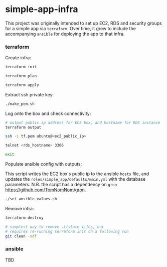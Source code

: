 # simple-app-infra

This project was originally intended to set up EC2, RDS and security groups for a simple app via `terraform`. Over time, it grew to include the accompanying `ansible` for deploying the app to that infra.

### terraform

Create infra:

```bash
terraform init

terraform plan

terraform apply
```

Extract ssh private key:

```bash
./make_pem.sh
```

Log onto the box and check connectivity:

```bash
# output public ip address for EC2 box, and hostname for RDS instance
terraform output

ssh -i tf.pem ubuntu@<ec2_public_ip>

telnet <rds_hostname> 3306

exit
```

Populate ansible config with outputs:

This script writes the EC2 box's public ip to the ansible `hosts` file, and updates the `roles/simple_app/defaults/main.yml` with the database parameters. N.B. the script has a dependency on `gron` <https://github.com/TomNomNom/gron>.

```bash
./set_ansible_values.sh
```

Remove infra:

```bash
terraform destroy

# simplest way to remove .tfstate files, but
# requires re-running terraform init on a following run
git clean -xdf
```

### ansible

TBD
